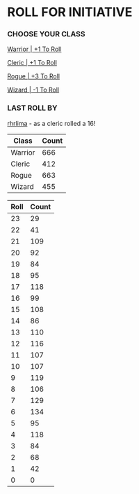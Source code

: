 # ROLL FOR INITIATIVE
### CHOOSE YOUR CLASS

[Warrior | +1 To Roll](https://github.com/benjaminsampica/benjaminsampica/issues/new?title=roll%7Cwarrior&body=Just+click+%27Submit+new+issue%27.)

[Cleric | +1 To Roll](https://github.com/benjaminsampica/benjaminsampica/issues/new?title=roll%7Ccleric&body=Just+click+%27Submit+new+issue%27.)

[Rogue | +3 To Roll](https://github.com/benjaminsampica/benjaminsampica/issues/new?title=roll%7Crogue&body=Just+click+%27Submit+new+issue%27.)

[Wizard | -1 To Roll](https://github.com/benjaminsampica/benjaminsampica/issues/new?title=roll%7Cwizard&body=Just+click+%27Submit+new+issue%27.)
### LAST ROLL BY
[rhrlima](https://www.github.com/rhrlima) - as a cleric rolled a 16!

|Class|Count|
|-|-|
|Warrior|666|
|Cleric|412|
|Rogue|663|
|Wizard|455|

|Roll|Count|
|-|-|
|23|29
|22|41
|21|109
|20|92
|19|84
|18|95
|17|118
|16|99
|15|108
|14|86
|13|110
|12|116
|11|107
|10|107
|9|119
|8|106
|7|129
|6|134
|5|95
|4|118
|3|84
|2|68
|1|42
|0|0
